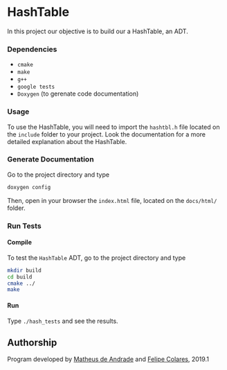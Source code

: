 # HashTable
In this project our objective is to build our a HashTable, an ADT.

### Dependencies
* `cmake`
* `make`
* `g++`
* `google tests`
* `Doxygen` (to gerenate code documentation)

### Usage
To use the HashTable, you will need to import the `hashtbl.h` file located on the `include` folder to your project. Look the documentation for a more detailed explanation about the HashTable.

### Generate Documentation
Go to the project directory and type

```bash
doxygen config
```

Then, open in your browser the `index.html` file, located on the `docs/html/` folder.

### Run Tests

#### Compile
To test the `HashTable` ADT, go to the project directory and type

```bash
mkdir build
cd build
cmake ../
make
```

#### Run
Type `./hash_tests` and see the results.

## Authorship
Program developed by [Matheus de Andrade](https://github.com/matheusmas132) and [Felipe Colares](https://github.com/felipecolares22), 2019.1


